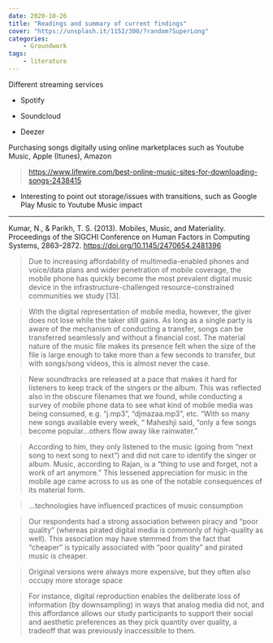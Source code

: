 ```yaml
---
date: 2020-10-26
title: "Readings and summary of current findings"
cover: "https://unsplash.it/1152/300/?random?SuperLong"
categories: 
    - Groundwork
tags:
    - literature
---
```

Different streaming services 

- Spotify

- Soundcloud

- Deezer

Purchasing songs digitally using online marketplaces such as Youtube Music, Apple (Itunes), Amazon

> https://www.lifewire.com/best-online-music-sites-for-downloading-songs-2438415

* Interesting to point out storage/issues with transitions, such as Google Play Music to Youtube Music impact

____
Kumar, N., & Parikh, T. S. (2013). Mobiles, Music, and Materiality. Proceedings of the SIGCHI Conference on Human Factors in Computing Systems, 2863–2872. https://doi.org/10.1145/2470654.2481396

>Due  to increasing  affordability  of  multimedia-enabled  phones  and voice/data plans and wider penetration of mobile coverage, the  mobile  phone  has  quickly  become the  most  prevalent digital    music    device    in    the    infrastructure-challenged resource-constrained  communities  we  study  [13].

>With  the  digital  representation  of  mobile  media,  however, the giver does not lose while the taker still gains. As long as a  single  party  is  aware  of  the  mechanism  of  conducting  a transfer,  songs  can  be  transferred  seamlessly  and  without  a financial  cost.  The  material  nature  of  the  music  file  makes its presence felt when the size of the file is large enough to take   more   than   a   few   seconds   to   transfer,   but   with songs/song videos, this is almost never the case.

>New  soundtracks  are  released  at  a  pace  that  makes  it  hard for listeners to keep track of the singers or the album. This was  reflected  also  in  the  obscure  filenames  that  we  found, while conducting a survey of mobile phone data to see what kind  of  mobile  media  was  being  consumed,  e.g.  “j.mp3”, “djmazaa.mp3”, etc. “With  so  many  new  songs  available every  week,  “  Maheshji  said,  “only  a  few  songs  become popular...others flow away like rainwater.”

>According  to  him,  they  only  listened  to  the music  (going  from  “next  song  to  next  song  to  next”)  and did   not   care   to   identify   the   singer   or   album.   Music, according to Rajan, is a “thing to use and forget, not a work of art anymore.” This lessened appreciation for music in the mobile   age came   across   to   us as   one   of   the   notable consequences of its material form. 

>...technologies   have   influenced practices of music consumption

>Our  respondents  had  a  strong  association  between  piracy and   “poor   quality”   (whereas   pirated   digital   media is commonly  of  high-quality  as  well).  This  association may have stemmed  from  the  fact  that  “cheaper”  is  typically associated with “poor quality” and pirated music is cheaper.

>Original  versions were  always  more  expensive,  but they often also occupy more storage space

>For instance, digital reproduction enables the deliberate loss of  information  (by  downsampling)  in  ways  that  analog media   did   not,   and   this   affordance   allows   our   study participants to support their social and aesthetic preferences as  they  pick  quantity  over  quality,  a  tradeoff  that  was previously  inaccessible  to  them.  